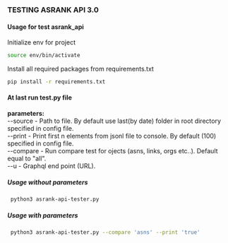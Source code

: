 ### TESTING ASRANK API 3.0

#### Usage for test asrank_api
Initialize env for project
```bash
source env/bin/activate
```
Install all required packages from requirements.txt
```bash
pip install -r requirements.txt
``` 

#### At last run test.py file
**parameters:**   
--source  - Path to file. By default use last(by date) folder in root directory specified in config file.  
--print   - Print first n elements from jsonl file to console. By default (100) specified in config file.  
--compare - Run compare test for ojects (asns, links, orgs etc..). Default equal to "all".  
--u       - Graphql end point (URL).  

##### Usage without parameters    
```bash
 python3 asrank-api-tester.py 
```

##### Usage with parameters
```bash
 python3 asrank-api-tester.py --compare 'asns' --print 'true' 
```
